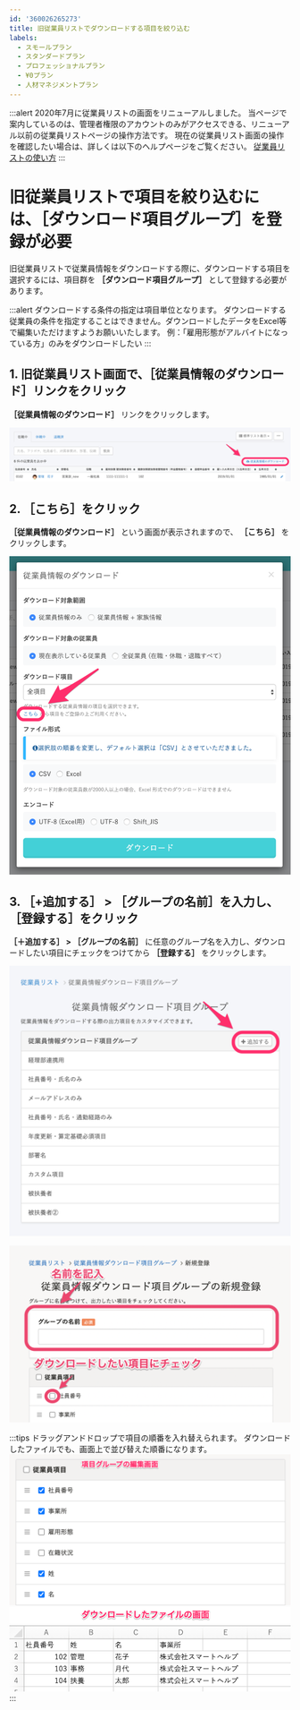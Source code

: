 ```yaml
---
id: '360026265273'
title: 旧従業員リストでダウンロードする項目を絞り込む
labels:
  - スモールプラン
  - スタンダードプラン
  - プロフェッショナルプラン
  - ¥0プラン
  - 人材マネジメントプラン
---
```

:::alert
2020年7月に従業員リストの画面をリニューアルしました。
当ページで案内しているのは、管理者権限のアカウントのみがアクセスできる、リニューアル以前の従業員リストページの操作方法です。
現在の従業員リスト画面の操作を確認したい場合は、詳しくは以下のヘルプページをご覧ください。
[従業員リストの使い方](https://knowledge.smarthr.jp/hc/ja/articles/360043824473)
:::

# 旧従業員リストで項目を絞り込むには、［ダウンロード項目グループ］を登録が必要

旧従業員リストで従業員情報をダウンロードする際に、ダウンロードする項目を選択するには、項目群を  **［ダウンロード項目グループ］**  として登録する必要があります。

:::alert
ダウンロードする条件の指定は項目単位となります。
ダウンロードする従業員の条件を指定することはできません。ダウンロードしたデータをExcel等で編集いただけますようお願いいたします。
例：「雇用形態がアルバイトになっている方」のみをダウンロードしたい
:::

## 1\. 旧従業員リスト画面で、［従業員情報のダウンロード］リンクをクリック

 **［従業員情報のダウンロード］**  リンクをクリックします。

![](./image2.png)

## 2\. ［こちら］をクリック

 **［従業員情報のダウンロード］**  という画面が表示されますので、 **［こちら］**  をクリックします。

![](./image3.png)

## 3\. ［+追加する］ > ［グループの名前］を入力し、［登録する］をクリック

 **［＋追加する］ > ［グループの名前］** に任意のグループ名を入力し、ダウンロードしたい項目にチェックをつけてから **［登録する］**  をクリックします。

![](./image1.png)

![](./36002626527.png)

:::tips
ドラッグアンドドロップで項目の順番を入れ替えられます。
ダウンロードしたファイルでも、画面上で並び替えた順番になります。
![](./36002626527_2.png)
![](./360026265273-3.png)
:::

